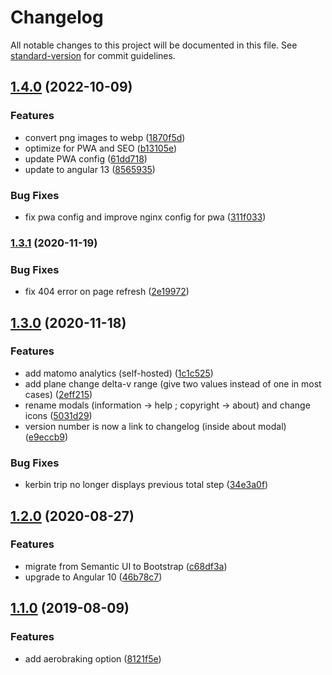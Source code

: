 # Changelog

All notable changes to this project will be documented in this file. See [standard-version](https://github.com/conventional-changelog/standard-version) for commit guidelines.

## [1.4.0](https://github.com/LoicViennois/KSP-DeltaV-Planner/compare/v1.3.1...v1.4.0) (2022-10-09)


### Features

* convert png images to webp ([1870f5d](https://github.com/LoicViennois/KSP-DeltaV-Planner/commit/1870f5d521b71c1915b1908738484d5846bb8268))
* optimize for PWA and SEO ([b13105e](https://github.com/LoicViennois/KSP-DeltaV-Planner/commit/b13105ebc1568f9aea2eded44294bdef74cb00f9))
* update PWA config ([61dd718](https://github.com/LoicViennois/KSP-DeltaV-Planner/commit/61dd71800f1a2cd6d42dc5e89a201632aa8e0d0d))
* update to angular 13 ([8565935](https://github.com/LoicViennois/KSP-DeltaV-Planner/commit/85659358f00fa6d5030e873010b055e457e29b5c))


### Bug Fixes

* fix pwa config and improve nginx config for pwa ([311f033](https://github.com/LoicViennois/KSP-DeltaV-Planner/commit/311f0339f4b50c7c15dfc4218d9a3befbc84e7e0))

### [1.3.1](https://github.com/LoicViennois/KSP-DeltaV-Planner/compare/v1.3.0...v1.3.1) (2020-11-19)


### Bug Fixes

* fix 404 error on page refresh ([2e19972](https://github.com/LoicViennois/KSP-DeltaV-Planner/commit/2e19972f0e6eb4def78f48cb699788511d5cd6fb))

## [1.3.0](https://github.com/LoicViennois/KSP-DeltaV-Planner/compare/v1.2.0...v1.3.0) (2020-11-18)


### Features

* add matomo analytics (self-hosted) ([1c1c525](https://github.com/LoicViennois/KSP-DeltaV-Planner/commit/1c1c525fd22a268e291b527b05e9ecbbc56a7588))
* add plane change delta-v range (give two values instead of one in most cases) ([2eff215](https://github.com/LoicViennois/KSP-DeltaV-Planner/commit/2eff2151c04a8d06205fe912291bc60a8768f162))
* rename modals (information -> help ; copyright -> about) and change icons ([5031d29](https://github.com/LoicViennois/KSP-DeltaV-Planner/commit/5031d29095eb394b2d14c6bb2331948c54233db0))
* version number is now a link to changelog (inside about modal) ([e9eccb9](https://github.com/LoicViennois/KSP-DeltaV-Planner/commit/e9eccb97d11e5d8f5bfe98c0ce8cf3b964e5b748))


### Bug Fixes

* kerbin trip no longer displays previous total step ([34e3a0f](https://github.com/LoicViennois/KSP-DeltaV-Planner/commit/34e3a0fe6d80c98ef803191a1da5c0743cf66ce5))

## [1.2.0](https://github.com/LoicViennois/KSP-DeltaV-Planner/compare/v1.1.0...v1.2.0) (2020-08-27)


### Features

* migrate from Semantic UI to Bootstrap ([c68df3a](https://github.com/LoicViennois/KSP-DeltaV-Planner/commit/c68df3ade176a92c0e616d3352513cdcfedcddba))
* upgrade to Angular 10 ([46b78c7](https://github.com/LoicViennois/KSP-DeltaV-Planner/commit/46b78c70572bd4e563ade74112c5d858404f3506))

## [1.1.0](https://github.com/LoicViennois/KSP-DeltaV-Planner/compare/v1.0.0...v1.1.0) (2019-08-09)


### Features

* add aerobraking option ([8121f5e](https://github.com/LoicViennois/KSP-DeltaV-Planner/commit/8121f5e))
